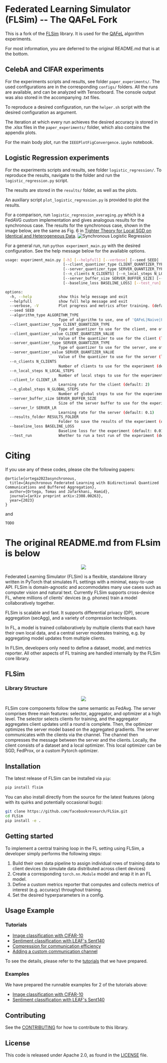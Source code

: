 # Federated Learning Simulator (FLSim) -- The QAFeL Fork

This is a fork of the [FLSim](https://github.com/facebookresearch/FLSim) library. 
It is used for the [QAFeL](https://arxiv.org/pdf/2308.00263.pdf) algorithm experiments.

For most information, you are deferred to the original README.md that is at the bottom.

## CelebA and CIFAR experiments
For the experiments scripts and results, see folder `paper_experiments/`.
The used configurations are in the corresponding `configs/` folders.
All the runs are available, and can be analyzed with Tensorboard.
The console output was also stored in the accompanying .txt files.

To reproduce a desired configuration, run the `helper.sh` script with the desired configuration as argument.

The iteration at which every run achieves the desired accuracy is stored in the .xlsx files in the `paper_experiments/` folder, which also contains the appendix plots.

For the main body plot, run the `IEEEPlotFigConvergence.ipybn` notebook.


## Logistic Regression experiments
For the experiments scripts and results, see folder `logistic_regression/`.
To reproduce the results, navigate to the folder and run the `logistic_regression.py` script.

The results are stored in the `results/` folder, as well as the plots.

An auxiliary script `plot_logistic_regression.py` is provided to plot the results.

For a comparison, run `logistic_regression_averaging.py` which is a FedAVG custom implementation and gives analogous results for the synchronous case.
The results for the synchronous case, shown in the image below, are the same as Fig. 6 in [Tighter Theory for Local SGD on Identical and Heterogeneous Data](https://proceedings.mlr.press/v108/bayoumi20a.html).
![Synchronous Logistic Regression](logistic_regression/results/logistic_regression_averaging.png)

For a general run, run `python experiment_main.py` with the desired configuration. See the help message below for the available options.

```bash 
usage: experiment_main.py [-h] [--helpfull] [--verbose] [--seed SEED] [--algorithm_type ALGORITHM_TYPE]
                          [--client_quantizer_type CLIENT_QUANTIZER_TYPE] [--client_quantizer_value CLIENT_QUANTIZER_VALUE]
                          [--server_quantizer_type SERVER_QUANTIZER_TYPE] [--server_quantizer_value SERVER_QUANTIZER_VALUE]
                          [--n_clients N_CLIENTS] [--n_local_steps N_LOCAL_STEPS] [--client_lr CLIENT_LR] [--n_global_steps N_GLOBAL_STEPS]
                          [--server_buffer_size SERVER_BUFFER_SIZE] [--server_lr SERVER_LR] [--results_folder RESULTS_FOLDER]
                          [--baseline_loss BASELINE_LOSS] [--test_run]

options:
  -h, --help            show this help message and exit
  --helpfull            show full help message and exit
  --verbose, -V         Plot progress and metrics after training. (default: False)
  --seed SEED
  --algorithm_type ALGORITHM_TYPE
                        Type of algorithm to use, one of 'QAFeL|Naive|FedBuff' (default: QAFeL)
  --client_quantizer_type CLIENT_QUANTIZER_TYPE
                        Type of quantizer to use for the client, one of 'qsgd|top_k' (default: qsgd)
  --client_quantizer_value CLIENT_QUANTIZER_VALUE
                        Value of the quantizer to use for the client (levels for qsgd, percentage of coordinates for top_k) (default: 65536)    
  --server_quantizer_type SERVER_QUANTIZER_TYPE
                        Type of quantizer to use for the server, one of 'qsgd|top_k' (default: qsgd)
  --server_quantizer_value SERVER_QUANTIZER_VALUE
                        Value of the quantizer to use for the server (levels for qsgd, percentage of coordinates for top_k) (default: 65536)    
  --n_clients N_CLIENTS
                        Number of clients to use for the experiment (default: 100)
  --n_local_steps N_LOCAL_STEPS
                        Number of local steps to use for the experiment (default: 10)
  --client_lr CLIENT_LR
                        Learning rate for the client (default: 2)
  --n_global_steps N_GLOBAL_STEPS
                        Number of global steps to use for the experiment (default: 10000)
  --server_buffer_size SERVER_BUFFER_SIZE
                        Size of the server buffer to use for the experiment (default: 10)
  --server_lr SERVER_LR
                        Learning rate for the server (default: 0.1)
  --results_folder RESULTS_FOLDER
                        Folder to save the results of the experiment (default: ./results)
  --baseline_loss BASELINE_LOSS
                        Baseline loss for the experiment (default: 0.014484174216922262)
  --test_run            Whether to run a test run of the experiment (default: False)
```

# Citing

If you use any of these codes, please cite the following papers:

```
@article{ortega2023asynchronous,
  title={Asynchronous Federated Learning with Bidirectional Quantized Communications and Buffered Aggregation},
  author={Ortega, Tomas and Jafarkhani, Hamid},
  journal={arXiv preprint arXiv:2308.00263},
  year={2023}
}
```

and

```
TODO
```


# The original README.md from FLsim is below

<p align="center">
  <img src="https://github.com/facebookresearch/FLSim/blob/main/assets/logo.png">
</p>

<!-- [![CircleCI](https://circleci.com/gh/pytorch/flsim.svg?style=svg)](https://circleci.com/gh/pytorch/flsim) -->

Federated Learning Simulator (FLSim) is a flexible, standalone library written in PyTorch that simulates FL settings with a minimal, easy-to-use API. FLSim is domain-agnostic and accommodates many use cases such as computer vision and natural text. Currently FLSim supports cross-device FL, where millions of clients' devices (e.g. phones) train a model collaboratively together.

FLSim is scalable and fast. It supports differential privacy (DP), secure aggregation (secAgg), and a variety of compression techniques.

In FL, a model is trained collaboratively by multiple clients that each have their own local data, and a central server moderates training, e.g. by aggregating model updates from multiple clients.

In FLSim, developers only need to define a dataset, model, and metrics reporter. All other aspects of FL training are handled internally by the FLSim core library.

## FLSim
### Library Structure

<p align="center">
  <img src="https://github.com/facebookresearch/FLSim/blob/main/assets/FLSim_Overview.png">
</p>

FLSim core components follow the same semantic as FedAvg. The server comprises three main features: selector, aggregator, and optimizer at a high level. The selector selects clients for training, and the aggregator aggregates client updates until a round is complete. Then, the optimizer optimizes the server model based on the aggregated gradients. The server communicates with the clients via the channel. The channel then compresses the message between the server and the clients. Locally, the client consists of a dataset and a local optimizer. This local optimizer can be SGD, FedProx, or a custom Pytorch optimizer.

## Installation
The latest release of FLSim can be installed via `pip`:
```bash
pip install flsim
```

You can also install directly from the source for the latest features (along with its quirks and potentially occasional bugs):
```bash
git clone https://github.com/facebookresearch/FLSim.git
cd FLSim
pip install -e .
```

## Getting started

To implement a central training loop in the FL setting using FLSim, a developer simply performs the following steps:

1. Build their own data pipeline to assign individual rows of training data to client devices (to simulate data distributed across client devices)
2. Create a corresponding `torch.nn.Module` model and wrap it in an FL model.
3. Define a custom metrics reporter that computes and collects metrics of interest (e.g. accuracy) throughout training.
4. Set the desired hyperparameters in a config.


## Usage Example

### Tutorials
* [Image classification with CIFAR-10](https://github.com/facebookresearch/FLSim/blob/main/tutorials/cifar10_tutorial.ipynb)
* [Sentiment classification with LEAF's Sent140](https://github.com/facebookresearch/FLSim/blob/main/tutorials/sent140_tutorial.ipynb)
* [Compression for communication efficiency](https://github.com/facebookresearch/FLSim/blob/main/tutorials/channel_feature_tutorial.ipynb)
* [Adding a custom communication channel](https://github.com/facebookresearch/FLSim/blob/main/tutorials/custom_channel_tutorial.ipynb)

To see the details, please refer to the [tutorials](https://github.com/facebookresearch/FLSim/tree/main/tutorials) that we have prepared.

### Examples
We have prepared the runnable examples for 2 of the tutorials above:
* [Image classification with CIFAR-10](https://github.com/facebookresearch/FLSim/blob/main/examples/cifar10_example.py)
* [Sentiment classification with LEAF's Sent140](https://github.com/facebookresearch/FLSim/blob/main/examples/sent140_example.py)


## Contributing
See the [CONTRIBUTING](https://github.com/facebookresearch/FLSim/blob/main/CONTRIBUTING.md) for how to contribute to this library.


## License
This code is released under Apache 2.0, as found in the [LICENSE](https://github.com/facebookresearch/FLSim/blob/main/LICENSE) file.
